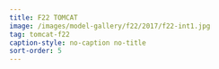 ```yaml
---
title: F22 TOMCAT
image: /images/model-gallery/f22/2017/f22-int1.jpg
tag: tomcat-f22
caption-style: no-caption no-title
sort-order: 5
---
```

